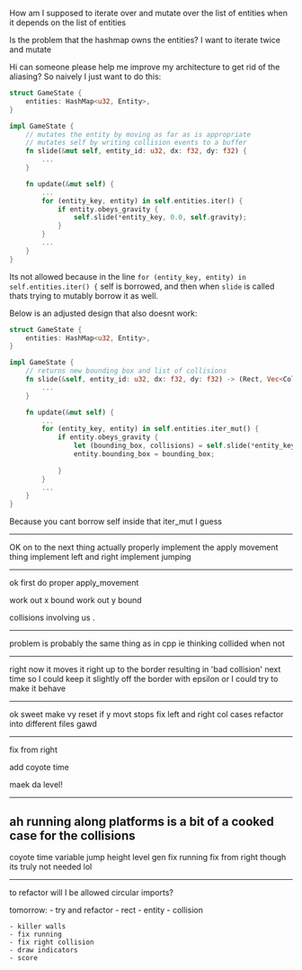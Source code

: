 How am I supposed to iterate over and mutate over the list of entities when it depends on the list of entities

Is the problem that the hashmap owns the entities?
I want to iterate twice and mutate





Hi can someone please help me improve my architecture to get rid of the aliasing? So naively I just want to do this:
```rust
struct GameState {
    entities: HashMap<u32, Entity>,
}

impl GameState {
    // mutates the entity by moving as far as is appropriate
    // mutates self by writing collision events to a buffer
    fn slide(&mut self, entity_id: u32, dx: f32, dy: f32) {
        ...
    }

    fn update(&mut self) {
        ...
        for (entity_key, entity) in self.entities.iter() {
            if entity.obeys_gravity {
                self.slide(*entity_key, 0.0, self.gravity);
            }
        }
        ...
    }
}
```
Its not allowed because in the line `for (entity_key, entity) in self.entities.iter() {` self is borrowed, and then when `slide` is called thats trying to mutably borrow it as well.

Below is an adjusted design that also doesnt work:
```rust
struct GameState {
    entities: HashMap<u32, Entity>,
}

impl GameState {
    // returns new bounding box and list of collisions
    fn slide(&self, entity_id: u32, dx: f32, dy: f32) -> (Rect, Vec<CollisionEvent>) {
        ...
    }

    fn update(&mut self) {
        ...
        for (entity_key, entity) in self.entities.iter_mut() {
            if entity.obeys_gravity {
                let (bounding_box, collisions) = self.slide(*entity_key, 0.0, self.gravity);
                entity.bounding_box = bounding_box;
                
            }
        }
        ...
    }
}
```
Because you cant borrow self inside that iter_mut I guess


------------------------


OK on to the next thing
actually properly implement the apply movement thing
implement left and right
implement jumping

----------------
ok first do proper apply_movement

work out x bound
work out y bound

collisions involving us
.

----------

problem is probably the same thing as in cpp ie thinking collided when not

-----------

right now it moves it right up to the border
resulting in 'bad collision' next time
so I could keep it slightly off the border with epsilon
or I could try to make it behave

-----------------------

ok sweet
make vy reset if y movt stops
fix left and right col cases
refactor into different files gawd

--------
fix from right

add coyote time

maek da level!


---
ah running along platforms is a bit of a cooked case for the collisions
----

coyote time
variable jump height
level gen
fix running
fix from right though its truly not needed lol

----
to refactor will I be allowed circular imports?


tomorrow:
    - try and refactor
        - rect
        - entity
        - collision
        
    - killer walls
    - fix running
    - fix right collision
    - draw indicators
    - score
